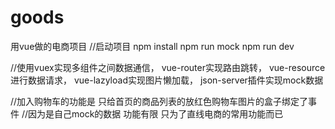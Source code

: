 # goods
用vue做的电商项目
 //启动项目
 npm install
 npm run mock
 npm run dev

 //使用vuex实现多组件之间数据通信，
   vue-router实现路由跳转，
   vue-resource进行数据请求，
   vue-lazyload实现图片懒加载，
   json-server插件实现mock数据


//加入购物车的功能是 只给首页的商品列表的放红色购物车图片的盒子绑定了事件
//因为是自己mock的数据 功能有限  只为了直线电商的常用功能而已  

